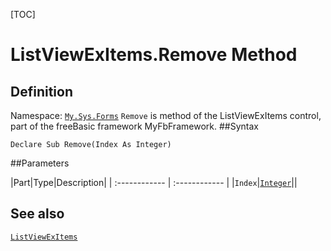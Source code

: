 [TOC]
# ListViewExItems.Remove Method

## Definition
Namespace: [`My.Sys.Forms`](My.Sys.Forms.md)
`Remove` is method of the ListViewExItems control, part of the freeBasic framework MyFbFramework.
##Syntax
```freeBasic
Declare Sub Remove(Index As Integer)
```

##Parameters

|Part|Type|Description|
| :------------ | :------------ |
|`Index`|[`Integer`]("https://www.freebasic.net/wiki/KeyPgInteger")||
## See also
[`ListViewExItems`](ListViewExItems.md)
